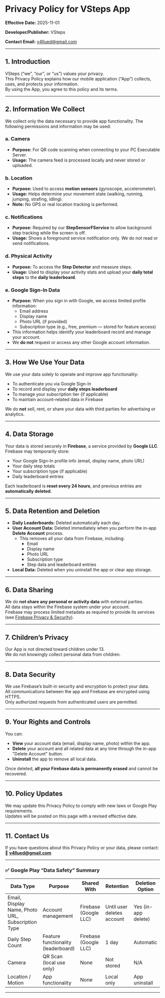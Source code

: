 # Privacy Policy for VSteps App

**Effective Date:** 2025-11-01

**Developer/Publisher:** VSteps

**Contact Email:** v4llued@gmail.com

---

## 1. Introduction

VSteps (“we”, “our”, or “us”) values your privacy.  
This Privacy Policy explains how our mobile application (“App”) collects, uses, and protects your information.  
By using the App, you agree to this policy and its terms.

---

## 2. Information We Collect

We collect only the data necessary to provide app functionality. The following permissions and information may be used:

### a. Camera
- **Purpose:** For QR code scanning when connecting to your PC Executable Server.  
- **Usage:** The camera feed is processed locally and never stored or uploaded.

### b. Location
- **Purpose:** Used to access **motion sensors** (gyroscope, accelerometer).  
- **Usage:** Helps determine your movement state (walking, running, jumping, strafing, idling).  
- **Note:** No GPS or real location tracking is performed.

### c. Notifications
- **Purpose:** Required by our **StepSensorFService** to allow background step tracking while the screen is off.  
- **Usage:** Shows a foreground service notification only. We do not read or send notifications.

### d. Physical Activity
- **Purpose:** To access the **Step Detector** and measure steps.  
- **Usage:** Used to display your activity stats and upload your **daily total steps** to the **daily leaderboard**.

### e. Google Sign-In Data
- **Purpose:** When you sign in with Google, we access limited profile information:  
  - Email address  
  - Display name  
  - Photo URL (if provided)  
  - Subscription type (e.g., free, premium — stored for feature access)  
- This information helps identify your leaderboard record and manage your account.  
- We **do not** request or access any other Google account information.

---

## 3. How We Use Your Data

We use your data solely to operate and improve app functionality:
- To authenticate you via Google Sign-In  
- To record and display your **daily steps leaderboard**  
- To manage your subscription tier (if applicable)  
- To maintain account-related data in Firebase  

We do **not** sell, rent, or share your data with third parties for advertising or analytics.

---

## 4. Data Storage

Your data is stored securely in **Firebase**, a service provided by **Google LLC**.  
Firebase may temporarily store:
- Your Google Sign-In profile info (email, display name, photo URL)  
- Your daily step totals  
- Your subscription type (if applicable)  
- Daily leaderboard entries  

Each leaderboard is **reset every 24 hours**, and previous entries are **automatically deleted**.

---

## 5. Data Retention and Deletion

- **Daily Leaderboards:** Deleted automatically each day.  
- **User Account Data:** Deleted immediately when you perform the in-app **Delete Account** process.  
  - This removes all your data from Firebase, including:  
    - Email  
    - Display name  
    - Photo URL  
    - Subscription type  
    - Step data and leaderboard entries  
- **Local Data:** Deleted when you uninstall the app or clear app storage.

---

## 6. Data Sharing

We do **not share any personal or activity data** with external parties.  
All data stays within the Firebase system under your account.  
Firebase may process limited metadata as required to provide its services (see [Firebase Privacy & Security](https://firebase.google.com/support/privacy)).

---

## 7. Children’s Privacy

Our App is not directed toward children under 13.  
We do not knowingly collect personal data from children.

---

## 8. Data Security

We use Firebase’s built-in security and encryption to protect your data.  
All communications between the app and Firebase are encrypted using HTTPS.  
Only authorized requests from authenticated users are permitted.

---

## 9. Your Rights and Controls

You can:
- **View** your account data (email, display name, photo) within the app.  
- **Delete** your account and all related data at any time through the in-app "Delete Account" button.  
- **Uninstall** the app to remove all local data.

Once deleted, **all your Firebase data is permanently erased** and cannot be recovered.

---

## 10. Policy Updates

We may update this Privacy Policy to comply with new laws or Google Play requirements.  
Updates will be posted on this page with a revised effective date.

---

## 11. Contact Us

If you have questions about this Privacy Policy or your data, please contact:  
📧 **v4llued@gmail.com**

---

### ✅ Google Play “Data Safety” Summary

| Data Type | Purpose | Shared With | Retention | Deletion Option |
|------------|----------|--------------|------------|-----------------|
| Email, Display Name, Photo URL, Subscription Type | Account management | Firebase (Google LLC) | Until user deletes account | Yes (in-app delete) |
| Daily Step Count | Feature functionality (leaderboard) | Firebase (Google LLC) | 1 day | Automatic |
| Camera | QR Scan (local use only) | None | Not stored | N/A |
| Location / Motion | App functionality | None | Local only | App uninstall |

---

